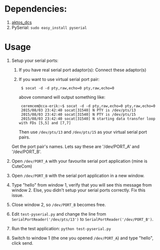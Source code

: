 # Dependencies:

1. [aktos_dcs](https://github.com/ceremcem/aktos-dcs)
2. PySerial: `sudo easy_install pyserial`

# Usage

1. Setup your serial ports:

    1. If you have real serial port adaptor(s):
        Connect these adaptor(s)

    2. If you want to use virtual serial port pair:

            $ socat -d -d pty,raw,echo=0 pty,raw,echo=0

        above command will output something like:

            ceremcem@cca-erik:~$ socat -d -d pty,raw,echo=0 pty,raw,echo=0
            2015/08/03 23:42:40 socat[31540] N PTY is /dev/pts/13
            2015/08/03 23:42:40 socat[31540] N PTY is /dev/pts/15
            2015/08/03 23:42:40 socat[31540] N starting data transfer loop with FDs [5,5] and [7,7]

        Then use `/dev/pts/13` and `/dev/pts/15` as your virtual serial port pairs.



    Get the port pair's names. Lets say these are '/dev/PORT_A' and '/dev/PORT_B'.

2. Open `/dev/PORT_A` with your favourite serial port application (mine is CuteCom)

3. Open `/dev/PORT_B` with the serial port application in a new window.

4. Type "hello" from window 1, verify that you will see this message from window 2. Else, you didn't
   setup your serial ports correctly. Fix this issue.

5. Close window 2, so `/dev/PORT_B` becomes free.

6. Edit `test-pyserial.py` and change the line from `SerialPortReader('/dev/pts/13')` to
    `SerialPortReader('/dev/PORT_B')`.

7. Run the test application: `python test-pyserial.py`

8. Switch to window 1 (the one you opened `/dev/PORT_A`) and type "hello", click send.